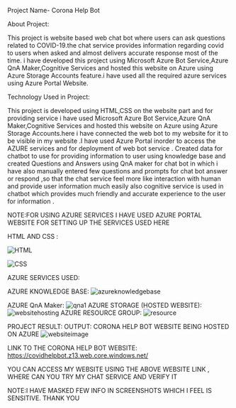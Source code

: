 Project Name- Corona Help Bot

About Project:

This project is website based web chat bot where users can ask questions related to COVID-19.the chat service provides information regarding covid to users when asked and almost delivers accurate response most of the time.
i have developed this project using Microsoft Azure Bot Service,Azure QnA Maker,Cognitive Services and hosted this website on Azure using Azure Storage Accounts feature.i have used all the required azure services using Azure Portal
Website.

Technology Used in Project:

This project is developed using HTML,CSS on the website part and for providing service i have used  Microsoft Azure Bot Service,Azure QnA Maker,Cognitive Services and hosted this website on Azure using Azure Storage Accounts.here i have connected the web bot to my website  for it to be visible in my website .I have used Azure Portal inorder to access the AZURE services and for deployment of web bot service . Created data for chatbot to use for providing information to user using knowledge base and created Questions and Answers using QnA maker for chat bot in which i have also manually entered few questions and prompts for chat bot answer or respond ,so that the chat service feel more like interaction with human and provide user information much easily also cognitive service is used in chatbot which provides much friendly   and accurate experience to the user for information .


NOTE:FOR USING AZURE SERVICES I HAVE USED AZURE PORTAL WEBSITE FOR SETTING UP THE SERVICES USED HERE


HTML AND CSS :

![HTML](https://user-images.githubusercontent.com/73836674/163587614-42a87299-ff8a-4fc6-b07b-60ecd9409f49.png)

![CSS](https://user-images.githubusercontent.com/73836674/163587703-e3d04ade-5529-4812-9112-b5eb091aabf2.png)

AZURE SERVICES USED:

AZURE KNOWLEDGE BASE:
![azureknowledgebase](https://user-images.githubusercontent.com/73836674/163589963-84f6a707-c868-4166-94f7-7e2122bf5f67.png)


AZURE QnA Maker:
![qna1](https://user-images.githubusercontent.com/73836674/163587785-fffcb756-5db5-4e6a-9c12-bd64362ffa18.png)
AZURE STORAGE (HOSTED WEBSITE):
![websitehosting](https://user-images.githubusercontent.com/73836674/163587903-429e6bc1-f603-4b27-ac73-3bdece193a14.png)
AZURE RESOURCE GROUP:
![resource](https://user-images.githubusercontent.com/73836674/163588030-85abfb9b-28b7-461d-bece-7d5f92e5dcd9.png)

PROJECT RESULT:
OUTPUT: CORONA HELP BOT WEBSITE BEING HOSTED ON AZURE 
![websiteimage](https://user-images.githubusercontent.com/73836674/163588130-bf7eeacb-edc6-455e-832b-49e069cc0bf8.png)

LINK TO THE CORONA HELP BOT WEBSITE:
https://covidhelpbot.z13.web.core.windows.net/

YOU CAN ACCESS MY WEBSITE USING THE ABOVE WEBSITE LINK , WHERE  CAN YOU TRY MY CHAT SERVICE AND VERIFY IT

NOTE:I HAVE MASKED FEW INFO IN SCREENSHOTS WHICH I FEEL IS SENSITIVE. THANK YOU

